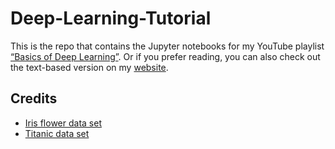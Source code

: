 # Deep-Learning-Tutorial
This is the repo that contains the Jupyter notebooks for my YouTube playlist [“Basics of Deep Learning”](https://www.youtube.com/watch?v=4bvJRE5K5p4&list=PLPOTBrypY74wOpTIWQhqNdfV5gIt1h1fa). Or if you prefer reading, you can also check out the text-based version on my [website](https://www.sebastian-mantey.com/theory-blog/basics-of-deep-learning-p1-introduction).

## Credits
- [Iris flower data set](https://www.kaggle.com/uciml/iris)
- [Titanic data set](https://www.kaggle.com/c/titanic)
